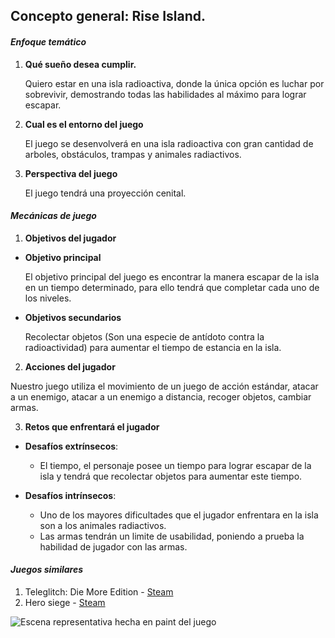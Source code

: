 ## Concepto general: Rise Island.

#### ***Enfoque temático***

1. **Qué sueño desea cumplir.**

   Quiero estar en una isla radioactiva, donde la única opción es luchar por sobrevivir, demostrando todas las habilidades al máximo para lograr escapar.

2. **Cual es el entorno del juego**

   El juego se desenvolverá en una isla radioactiva con gran cantidad de arboles, obstáculos, trampas y animales radiactivos.

3. **Perspectiva del juego**

   El juego tendrá una proyección cenital.

#### ***Mecánicas de juego***

1. **Objetivos del jugador**

  - **Objetivo principal**

    El objetivo principal del juego es encontrar la manera escapar de la isla en un tiempo determinado, para ello tendrá que completar cada uno de los niveles.

  - **Objetivos secundarios**

    Recolectar objetos (Son una especie de antídoto contra la radioactividad) para aumentar el tiempo de estancia en la isla.

2. **Acciones del jugador**

  Nuestro juego utiliza el movimiento de un juego de acción estándar, atacar a un enemigo, atacar a un enemigo a distancia, recoger objetos, cambiar armas.

3. **Retos que enfrentará el jugador**

  - **Desafíos extrínsecos**:
    - El tiempo, el personaje posee un tiempo para lograr escapar de la isla y tendrá que recolectar objetos para aumentar este tiempo.

  - **Desafíos intrínsecos**:
    - Uno de los mayores dificultades que el jugador enfrentara en la isla son a los animales radiactivos.
    - Las armas tendrán un limite de usabilidad, poniendo a prueba la habilidad de jugador con las armas.

#### ***Juegos similares***

1. Teleglitch: Die More Edition - [Steam](https://store.steampowered.com/app/234390/Teleglitch_Die_More_Edition/)
2. Hero siege - [Steam](https://store.steampowered.com/app/269210/Hero_Siege/?l=spanish)

![Escena representativa hecha en paint del juego](https://i.imgur.com/CQxnq2p.jpg)
